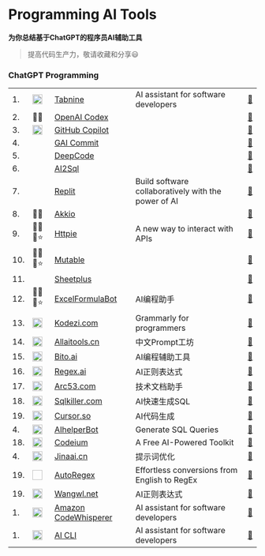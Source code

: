 # Programming AI Tools


**为你总结基于ChatGPT的程序员AI辅助工具**

> 提高代码生产力，敬请收藏和分享😃



### ChatGPT Programming



<table>

  <tr>
    <td>1.</td>
    <td><img src="https://st.ai55.cc/favicon/tabnine.com.png" alt="favicon" style="height: 20px !important;width: 20px !important;" ></td>
    <td><a href="https://www.tabnine.com/"> Tabnine </a> </td>
    <td>AI assistant for software developers</td>
    <td><a href="https://www.tabnine.com/">🔗 </a> </td> 
  </tr>

  
  <tr>
    <td>2.</td>
    <td>🛫😄</td>
    <td><a href="https://openai.com/blog/openai-codex/"> OpenAI Codex </a> </td>
    <td> </td>
    <td><a href="https://openai.com/blog/openai-codex/">🔗 </a> </td> 
  </tr>


  <tr>
    <td>3.</td>
    <td><img src="https://st.ai55.cc/favicon/github.svg" alt="favicon" style="height: 20px !important;width: 20px !important;" ></td>
    <td><a href="https://github.com/features/copilot"> GitHub Copilot </a> </td>
    <td></td>
    <td><a href="https://github.com/features/copilot">🔗 </a> </td> 
  </tr>
 
  <tr>
    <td>4.</td>
    <td></td>
    <td><a href="https://github.com/abi/autocommit"> GAI Commit </a> </td>
    <td></td>
    <td><a href="https://github.com/abi/autocommit">🔗 </a> </td> 
  </tr>
 
  <tr>
    <td>5.</td>
    <td></td>
    <td><a href="https://www.deepcode.ai/"> DeepCode </a> </td>
    <td></td>
    <td><a href="https://www.deepcode.ai/">🔗 </a> </td> 
  </tr>
  
  <tr>
    <td>6.</td>
    <td></td>
    <td><a href="https://www.ai2sql.io/"> AI2Sql </a> </td>
    <td></td>
    <td><a href="https://www.ai2sql.io/">🔗 </a> </td> 
  </tr>
  
  <tr>
    <td>7.</td>
    <td></td>
    <td><a href="https://replit.com/site/ghostwriter"> Replit </a> </td>
    <td>Build software collaboratively with the power of AI</td>
    <td><a href="https://replit.com/site/ghostwriter">🔗 </a> </td> 
  </tr>

  <tr>
    <td>8.</td>
    <td>🛫😄</td>
    <td><a href="https://www.akkio.com/"> Akkio </a> </td>
    <td></td>
    <td><a href="https://www.akkio.com/">🔗 </a> </td> 
  </tr>


  <tr>
    <td>9.</td>
    <td>🛫🔑😄⭐</td>
    <td><a href="https://httpie.io/blog/ai"> Httpie </a> </td>
    <td>A new way to interact with APIs</td>
    <td><a href="https://httpie.io/blog/ai">🔗 </a> </td> 
  </tr>
 
  <tr>
    <td>10.</td>
    <td>🛫🔑😄⭐</td>
    <td><a href="https://mutable.ai/"> Mutable </a> </td>
    <td></td>
    <td><a href="https://mutable.ai/">🔗 </a> </td> 
  </tr>
 
  <tr>
    <td>11.</td>
    <td></td>
    <td><a href="https://sheetplus.ai/"> Sheetplus </a> </td>
    <td></td>
    <td><a href="https://sheetplus.ai/">🔗 </a> </td> 
  </tr>
  
  <tr>
    <td>12.</td>
    <td>🛫🔑😄⭐</td>
    <td><a href="https://excelformulabot.com/"> ExcelFormulaBot </a> </td>
    <td>AI编程助手</td>
    <td><a href="https://excelformulabot.com/">🔗 </a> </td> 
  </tr>
  
  <tr>
    <td>13.</td>
    <td><img src="https://favicon.zhusl.com/ico?url=kodezi.com" alt="favicon" style="height: 20px !important;width: 20px !important;" ></td>
    <td><a href="https://kodezi.com/"> Kodezi.com </a> </td>
    <td>Grammarly for programmers</td> 
    <td><a href="https://kodezi.com/">🔗 </a> </td> 
  </tr>

  <tr>
    <td>14.</td>
    <td><img src="https://st.ai55.cc/favicon/allaitools.cn.png" alt="favicon" style="height: 20px !important;width: 20px !important;" ></td>
    <td><a href="https://bbs.allaitools.cn/"> Allaitools.cn </a> </td>
    <td>中文Prompt工坊</td> 
    <td><a href="https://bbs.allaitools.cn/">🔗 </a> </td> 
  </tr>
  
  <tr>
    <td>15.</td>
    <td><img src="https://st.ai55.cc/favicon/bito.ai.png" alt="favicon" style="height: 20px !important;width: 20px !important;" ></td>
    <td><a href="https://bito.ai/"> Bito.ai </a> </td>
    <td>AI编程辅助工具</td> 
    <td><a href="https://bito.ai/">🔗 </a> </td> 
  </tr>
  
  <tr>
    <td>16.</td>
    <td><img src="https://st.ai55.cc/favicon/regex.ai.ico" alt="favicon" style="height: 20px !important;width: 20px !important;" ></td>
    <td><a href="https://regex.ai/"> Regex.ai </a> </td>
    <td>AI正则表达式</td> 
    <td><a href="https://regex.ai/">🔗 </a> </td> 
  </tr>
  
  <tr>
    <td>17.</td>
    <td><img src="https://st.ai55.cc/favicon/arc53.com.ico" alt="favicon" style="height: 20px !important;width: 20px !important;" ></td>
    <td><a href="https://docsgpt.arc53.com/"> Arc53.com </a> </td>
    <td>技术文档助手</td> 
    <td><a href="https://docsgpt.arc53.com/">🔗 </a> </td> 
  </tr>

  <tr>
    <td>18.</td>
    <td><img src="https://st.ai55.cc/favicon/sqlkiller.com.png" alt="favicon" style="height: 20px !important;width: 20px !important;" ></td>
    <td><a href="https://www.sqlkiller.com/"> Sqlkiller.com </a> </td>
    <td>AI快速生成SQL</td> 
    <td><a href="https://www.sqlkiller.com/">🔗 </a> </td> 
  </tr>

  <tr>
    <td>19.</td>
    <td><img src="https://st.ai55.cc/favicon/cursor.so.ico" alt="favicon" style="height: 20px !important;width: 20px !important;" ></td>
    <td><a href="https://www.cursor.so/"> Cursor.so </a> </td>
    <td>AI代码生成</td> 
    <td><a href="https://www.cursor.so/">🔗 </a> </td> 
  </tr>

  <tr>
    <td>4.</td>
    <td><img src="https://favicon.zhusl.com/ico?url=aihelperbot.com" alt="favicon" style="height: 20px !important;width: 20px !important;" ></td>
    <td><a href="https://aihelperbot.com/"> AIhelperBot </a> </td>
    <td>Generate SQL Queries</td> 
    <td><a href="https://aihelperbot.com/">🔗 </a> </td> 
  </tr>
  
  <tr>
    <td>18.</td>
    <td><img src="https://favicon.zhusl.com/ico?url=codeium.com" alt="favicon" style="height: 20px !important;width: 20px !important;" ></td>
    <td><a href="https://codeium.com/"> Codeium </a> </td>
    <td>A Free AI-Powered Toolkit</td> 
    <td><a href="https://codeium.com/">🔗 </a> </td> 
  </tr>
  
  <tr>
    <td>4.</td>
    <td><img src="https://st.ai55.cc/favicon/promptperfect.jinaai.cn.png" alt="favicon" style="height: 20px !important;width: 20px !important;" ></td>
    <td><a href="https://promptperfect.jinaai.cn/"> Jinaai.cn </a> </td>
    <td>提示词优化</td> 
    <td><a href="https://promptperfect.jinaai.cn/">🔗 </a> </td> 
  </tr>
  
  <tr>
    <td>19.</td>
    <td><img src=" " style="height: 20px !important;width: 20px !important;" ></td>
    <td><a href="https://www.autoregex.xyz/?ref=futurepedia"> AutoRegex </a> </td>
    <td>Effortless conversions from English to RegEx</td> 
    <td><a href="https://www.autoregex.xyz/?ref=futurepedia">🔗 </a> </td> 
  </tr>
  
  <tr>
    <td>19.</td>
    <td><img src="https://wangwl.net/favicon.ico" alt="favicon" style="height: 20px !important;width: 20px !important;" ></td>
    <td><a href="https://wangwl.net/static/projects/visualRegex#"> Wangwl.net </a> </td>
    <td> AI正则表达式</td> 
    <td><a href="https://wangwl.net/static/projects/visualRegex#">🔗 </a> </td> 
  </tr>
  
  <tr>
    <td>1.</td>
    <td><img src="https://st.ai55.cc/favicon/tabnine.com.png" alt="favicon" style="height: 20px !important;width: 20px !important;" ></td>
    <td><a href="https://aws.amazon.com/cn/codewhisperer/"> Amazon CodeWhisperer </a> </td>
    <td>AI assistant for software developers</td>
    <td><a href="https://aws.amazon.com/cn/codewhisperer/">🔗 </a> </td> 
  </tr>
   
  <tr>
    <td>1.</td>
    <td><img src="https://st.ai55.cc/favicon/tabnine.com.png" alt="favicon" style="height: 20px !important;width: 20px !important;" ></td>
    <td><a href="https://github.com/abhagsain/ai-cli?ref=futurepedia"> AI CLI </a> </td>
    <td>AI assistant for software developers</td>
    <td><a href="https://github.com/abhagsain/ai-cli?ref=futurepedia">🔗 </a> </td> 
  </tr>
  
</table>
